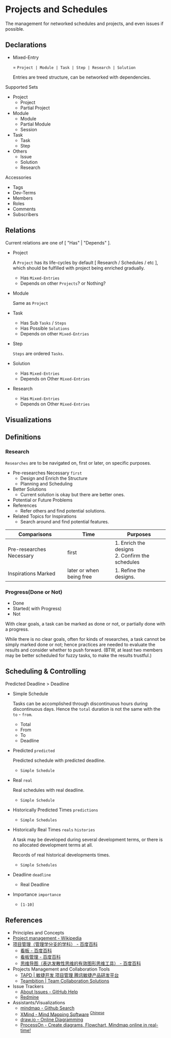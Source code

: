 # Projects and Schedules

<!--
```yaml
meta: true
Date: 2019-10-19T10:23:07+0800
Names:
  - Projects-and-Schedules
  - Networked-Schedules
  - Networked-Projects
  - Visual-Schedules
  - Visual-Projects
  - Projects-Management
Titles:
  - Projects and Schedules
  - Networked Schedules of Networked Projects
  - Visual Schedules of Projects
  - Projects Management
```
-->

The management for networked schedules and projects, and even issues if possible.

## Declarations

- Mixed-Entry

	 = `Project | Module | Task | Step | Research | Solution`

	 Entries are treed structure, can be networked with dependencies.

Supported Sets

- Project
	- Project
	- Partial Project
- Module
	- Module
	- Partial Module
	- Session
- Task
	- Task
	- Step
- Others
	- Issue
	- Solution
	- Research

Accessories

- Tags
- Dev-Terms
- Members
- Roles
- Comments
- Subscribers

## Relations

Current relations are one of [ "Has" | "Depends" ].

- Project

	 A `Project` has its life-cycles by default
	 [ Research / Schedules / etc ],
	 which should be fulfilled with project being enriched gradually.

	- Has `Mixed-Entries`
	- Depends on other `Projects`? or Nothing?
- Module

	 Same as `Project`

- Task
	- Has Sub `Tasks` / `Steps`
	- Has Possible `Solutions`
	- Depends on other `Mixed-Entries`
- Step

	 `Steps` are ordered `Tasks`.

- Solution
	- Has `Mixed-Entries`
	- Depends on Other `Mixed-Entries`
- Research
	- Has `Mixed-Entries`
	- Depends on Other `Mixed-Entries`


## Visualizations

## Definitions

### Research

`Researches` are to be navigated on, first or later, on specific purposes.

- Pre-researches Necessary `first`
	- Design and Enrich the Structure
	- Planning and Scheduling
- Better Solutions
	- Current solution is okay but there are better ones.
- Potential or Future Problems
- References
	- Refer others and find potential solutions.
- Related Topics for Inspirations
	- Search around and find potential features.

<!-- The table may be transposed -->
| Comparisons | Time  | Purposes |
| --- | --- | --- |
| Pre-researches Necessary | first | 1. Enrich the designs <br> 2. Confirm the schedules |
| Inspirations Marked | later or when being free | 1. Refine the designs. |

### Progress(Done or Not)

- Done
- Started( with Progress)
- Not

With clear goals, a task can be marked as done or not,
or partially done with a progress.

While there is no clear goals, often for kinds of researches,
a task cannot be simply marked done or not;
hence practices are needed to evaluate the results and consider whether to push forward.
(BTW, at least two members may be better scheduled for fuzzy tasks, to make the results trustful.)

## Scheduling & Controlling

Predicted Deadline > Deadline

- Simple Schedule

	 Tasks can be accomplished through discontinuous hours during discontinuous days.
	 Hence the `total` duration is not the same with the `to` - `from`.

	- Total
	- From
	- To
	- Deadline
- Predicted `predicted`

	 Predicted schedule with predicted deadline.

	- `Simple Schedule`
- Real `real`

	 Real schedules with real deadline.

	- `Simple Schedule`
- Historically Predicted Times `predictions`
	- `Simple Schedules`
- Historically Real Times `reals` `histories`

	 A task may be developed during several development terms,
	 or there is no allocated development terms at all.

	 Records of real historical developments times.

	- `Simple Schedules`
- Deadline `deadline`
	- Real Deadline
- Importance `importance`
	- `[1-10]`

## References

- Principles and Concepts
- [Project management - Wikipedia](https://en.wikipedia.org/wiki/Project_management)
- [项目管理（管理学分支的学科） - 百度百科](https://baike.baidu.com/item/%E9%A1%B9%E7%9B%AE%E7%AE%A1%E7%90%86/85389)
	- [看板 - 百度百科](https://baike.baidu.com/item/%E7%9C%8B%E6%9D%BF/10642946)
	- [看板管理 - 百度百科](https://baike.baidu.com/item/%E7%9C%8B%E6%9D%BF%E7%AE%A1%E7%90%86/6725621)
	- [思维导图（表达发散性思维的有效图形思维工具） - 百度百科](https://baike.baidu.com/item/%E6%80%9D%E7%BB%B4%E5%AF%BC%E5%9B%BE/563801)
- Projects Management and Collaboration Tools
	- [TAPD | 敏捷开发 项目管理 腾讯敏捷产品研发平台](https://www.tapd.cn/)
	- [Teambition | Team Collaboration Solutions](https://www.teambition.com/)
- Issue Trackers
	- [About Issues - GitHub Help](https://help.github.com/en/github/managing-your-work-on-github/about-issues)
	- [Redmine](https://www.redmine.org/)
- Assistants/Visualizations
	- [mindmap - Github Search](https://github.com/search?o=desc&q=mindmap&s=stars&type=Repositories)
	- [XMind - Mind Mapping Software](https://www.xmind.net/)
	 <sup>[Chinese](https://www.xmind.cn/)</sup>
	- [draw.io – Online Diagramming](https://about.draw.io/)
	- [ProcessOn - Create diagrams, Flowchart, Mindmap online in real-time!](https://www.processon.com/)
